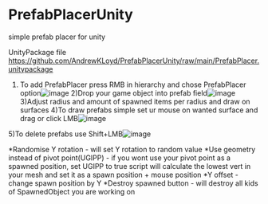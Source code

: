 # PrefabPlacerUnity
simple prefab placer for unity


UnityPackage file https://github.com/AndrewKLoyd/PrefabPlacerUnity/raw/main/PrefabPlacer.unitypackage
1) To add PrefabPlacer press RMB in hierarchy and chose PrefabPlacer option![image](https://user-images.githubusercontent.com/52219910/117135063-1d74ad80-adaf-11eb-9f6b-3d9d0c33a489.png)
2)Drop your game object into prefab field![image](https://user-images.githubusercontent.com/52219910/117135177-3b421280-adaf-11eb-9985-df7c42f5fb7d.png)
3)Adjust radius and amount of spawned items per radius and draw on surfaces
4)To draw prefabs simple set ur mouse on wanted surface and drag or click LMB![image](https://user-images.githubusercontent.com/52219910/117135762-100bf300-adb0-11eb-9c51-9258ff08a82c.png)

5)To delete prefabs use Shift+LMB![image](https://user-images.githubusercontent.com/52219910/117135783-1a2df180-adb0-11eb-8f3d-e2269db3f45a.png)

*Randomise Y rotation - will set Y rotation to random value
*Use geometry instead of pivot point(UGIPP) - if you wont use your pivot point as a spawned position, set UGIPP to true script will calculate the lowest vert in your mesh and set it as a spawn position + mouse position
*Y offset - change spawn position by Y
*Destroy spawned button - will destroy all kids of SpawnedObject you are working on
